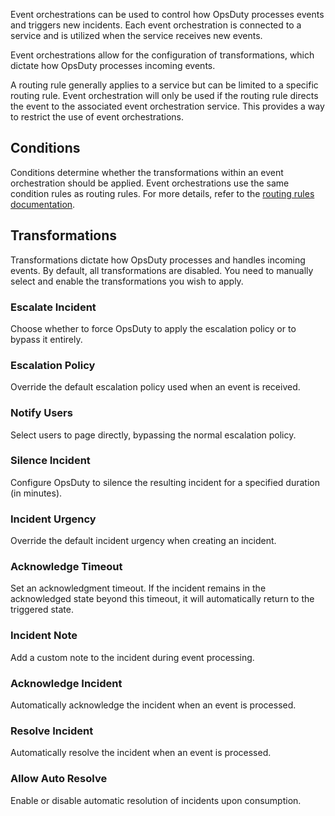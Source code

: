 Event orchestrations can be used to control how OpsDuty processes events and
triggers new incidents. Each event orchestration is connected to a service and
is utilized when the service receives new events.

Event orchestrations allow for the configuration of transformations, which
dictate how OpsDuty processes incoming events.

A routing rule generally applies to a service but can be limited to a specific
routing rule. Event orchestration will only be used if the routing rule directs
the event to the associated event orchestration service. This provides a way to
restrict the use of event orchestrations.

## Conditions

Conditions determine whether the transformations within an event orchestration
should be applied. Event orchestrations use the same condition rules as routing
rules. For more details, refer to the
[routing rules documentation](./routing-rules.md#conditions).

## Transformations

Transformations dictate how OpsDuty processes and handles incoming events. By
default, all transformations are disabled. You need to manually select and
enable the transformations you wish to apply.

### Escalate Incident

Choose whether to force OpsDuty to apply the escalation policy or to bypass it
entirely.

### Escalation Policy

Override the default escalation policy used when an event is received.

### Notify Users

Select users to page directly, bypassing the normal escalation policy.

### Silence Incident

Configure OpsDuty to silence the resulting incident for a specified duration (in
minutes).

### Incident Urgency

Override the default incident urgency when creating an incident.

### Acknowledge Timeout

Set an acknowledgment timeout. If the incident remains in the acknowledged state
beyond this timeout, it will automatically return to the triggered state.

### Incident Note

Add a custom note to the incident during event processing.

### Acknowledge Incident

Automatically acknowledge the incident when an event is processed.

### Resolve Incident

Automatically resolve the incident when an event is processed.

### Allow Auto Resolve

Enable or disable automatic resolution of incidents upon consumption.
